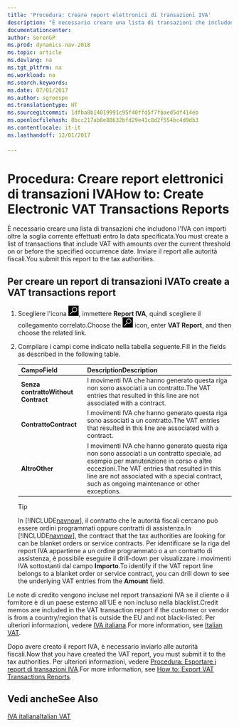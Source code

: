 ```yaml
---
title: 'Procedura: Creare report elettronici di transazioni IVA'
description: "È necessario creare una lista di transazioni che includono l'IVA con importi oltre la soglia corrente effettuati entro la data specificata. Inviare il report alle autorità fiscali."
documentationcenter: 
author: SorenGP
ms.prod: dynamics-nav-2018
ms.topic: article
ms.devlang: na
ms.tgt_pltfrm: na
ms.workload: na
ms.search.keywords: 
ms.date: 07/01/2017
ms.author: sgroespe
ms.translationtype: HT
ms.sourcegitcommit: 1dfba8b14019991c95f40ffd5f7fbaed5df414eb
ms.openlocfilehash: 8bcc217ab8e88632bfd29e41c8d2f554bc4d9db3
ms.contentlocale: it-it
ms.lasthandoff: 12/01/2017

---
```

# <a name="how-to-create-electronic-vat-transactions-reports"></a><span data-ttu-id="82313-104">Procedura: Creare report elettronici di transazioni IVA</span><span class="sxs-lookup"><span data-stu-id="82313-104">How to: Create Electronic VAT Transactions Reports</span></span>
<span data-ttu-id="82313-105">È necessario creare una lista di transazioni che includono l'IVA con importi oltre la soglia corrente effettuati entro la data specificata.</span><span class="sxs-lookup"><span data-stu-id="82313-105">You must create a list of transactions that include VAT with amounts over the current threshold on or before the specified occurrence date.</span></span> <span data-ttu-id="82313-106">Inviare il report alle autorità fiscali.</span><span class="sxs-lookup"><span data-stu-id="82313-106">You submit this report to the tax authorities.</span></span>  

## <a name="to-create-a-vat-transactions-report"></a><span data-ttu-id="82313-107">Per creare un report di transazioni IVA</span><span class="sxs-lookup"><span data-stu-id="82313-107">To create a VAT transactions report</span></span>  

1.  <span data-ttu-id="82313-108">Scegliere l'icona ![Cerca pagina o report](../../media/ui-search/search_small.png "icona Cerca pagina o report"), immettere **Report IVA**, quindi scegliere il collegamento correlato.</span><span class="sxs-lookup"><span data-stu-id="82313-108">Choose the ![Search for Page or Report](../../media/ui-search/search_small.png "Search for Page or Report icon") icon, enter **VAT Report**, and then choose the related link.</span></span>  
2.  <span data-ttu-id="82313-109">Compilare i campi come indicato nella tabella seguente.</span><span class="sxs-lookup"><span data-stu-id="82313-109">Fill in the fields as described in the following table.</span></span>  

    |<span data-ttu-id="82313-110">Campo</span><span class="sxs-lookup"><span data-stu-id="82313-110">Field</span></span>|<span data-ttu-id="82313-111">Description</span><span class="sxs-lookup"><span data-stu-id="82313-111">Description</span></span>|  
    |-------------------------------------|---------------------------------------|  
    |<span data-ttu-id="82313-112">**Senza contratto**</span><span class="sxs-lookup"><span data-stu-id="82313-112">**Without Contract**</span></span>|<span data-ttu-id="82313-113">I movimenti IVA che hanno generato questa riga non sono associati a un contratto.</span><span class="sxs-lookup"><span data-stu-id="82313-113">The VAT entries that resulted in this line are not associated with a contract.</span></span>|  
    |<span data-ttu-id="82313-114">**Contratto**</span><span class="sxs-lookup"><span data-stu-id="82313-114">**Contract**</span></span>|<span data-ttu-id="82313-115">I movimenti IVA che hanno generato questa riga sono associati a un contratto.</span><span class="sxs-lookup"><span data-stu-id="82313-115">The VAT entries that resulted in this line are associated with a contract.</span></span>|  
    |<span data-ttu-id="82313-116">**Altro**</span><span class="sxs-lookup"><span data-stu-id="82313-116">**Other**</span></span>|<span data-ttu-id="82313-117">I movimenti IVA che hanno generato questa riga non sono associati a un contratto speciale, ad esempio per manutenzione in corso o altre eccezioni.</span><span class="sxs-lookup"><span data-stu-id="82313-117">The VAT entries that resulted in this line are not associated with a special contract, such as ongoing maintenance or other exceptions.</span></span>|  

    > [!TIP]  
    >  <span data-ttu-id="82313-118">In [!INCLUDE[navnow](../../includes/navnow_md.md)], il contratto che le autorità fiscali cercano può essere ordini programmati oppure contratti di assistenza.</span><span class="sxs-lookup"><span data-stu-id="82313-118">In [!INCLUDE[navnow](../../includes/navnow_md.md)], the contract that the tax authorities are looking for can be blanket orders or service contracts.</span></span> <span data-ttu-id="82313-119">Per identificare se la riga del report IVA appartiene a un ordine programmato o a un contratto di assistenza, è possibile eseguire il drill-down per visualizzare i movimenti IVA sottostanti dal campo **Importo**.</span><span class="sxs-lookup"><span data-stu-id="82313-119">To identify if the VAT report line belongs to a blanket order or service contract, you can drill down to see the underlying VAT entries from the **Amount** field.</span></span>  

<span data-ttu-id="82313-120">Le note di credito vengono incluse nel report transazioni IVA se il cliente o il fornitore è di un paese esterno all'UE e non incluso nella blacklist.</span><span class="sxs-lookup"><span data-stu-id="82313-120">Credit memos are included in the VAT transaction report if the customer or vendor is from a country/region that is outside the EU and not black-listed.</span></span> <span data-ttu-id="82313-121">Per ulteriori informazioni, vedere [IVA italiana](italian-vat.md).</span><span class="sxs-lookup"><span data-stu-id="82313-121">For more information, see [Italian VAT](italian-vat.md).</span></span>  

<span data-ttu-id="82313-122">Dopo avere creato il report IVA, è necessario inviarlo alle autorità fiscali.</span><span class="sxs-lookup"><span data-stu-id="82313-122">Now that you have created the VAT report, you must submit it to the tax authorities.</span></span> <span data-ttu-id="82313-123">Per ulteriori informazioni, vedere [Procedura: Esportare i report di transazioni IVA](how-to-export-vat-transactions-reports.md).</span><span class="sxs-lookup"><span data-stu-id="82313-123">For more information, see [How to: Export VAT Transactions Reports](how-to-export-vat-transactions-reports.md).</span></span>  

## <a name="see-also"></a><span data-ttu-id="82313-124">Vedi anche</span><span class="sxs-lookup"><span data-stu-id="82313-124">See Also</span></span>  
 [<span data-ttu-id="82313-125">IVA italiana</span><span class="sxs-lookup"><span data-stu-id="82313-125">Italian VAT</span></span>](italian-vat.md)

